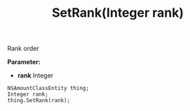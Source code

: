 ﻿---
uid: crmscript_ref_NSAmountClassEntity_SetRank
title: SetRank(Integer rank)
intellisense: NSAmountClassEntity.SetRank
keywords: NSAmountClassEntity, GetRank
so.topic: reference
---

Rank order

**Parameter:** 
 - **rank** Integer

```crmscript
NSAmountClassEntity thing;
Integer rank;
thing.SetRank(rank);
```

